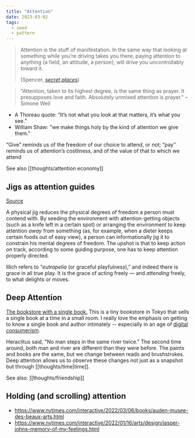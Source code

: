 ```yaml
---
title: "Attention"
date: 2023-03-02
tags:
  - seed
  - pattern
---
```

> Attention is the stuff of manifestation. In the same way that looking at something while you’re driving takes you there, paying attention to anything (a field, an attitude, a person), will drive you uncontrollably toward it.
>
> (Spencer, _[secret places](https://spencerchang.substack.com/p/secret-places)_)

> "Attention, taken to its highest degree, is the same thing as prayer. It presupposes love and faith. Absolutely unmixed attention is prayer." – Simone Weil

- A Thoreau quote: “It’s not what you look at that matters, it’s what you see.”
- William Shaw: "we make things holy by the kind of attention we give them."

“Give” reminds us of the freedom of our choice to attend, or not; “pay” reminds us of attention’s costliness, and of the value of that to which we attend

See also [[thoughts/attention economy]]

## Jigs as attention guides
[Source](https://www.thenewatlantis.com/publications/attending-to-technology-theses-for-disputation)

A physical jig reduces the physical degrees of freedom a person must contend with. By seeding the environment with attention-getting objects (such as a knife left in a certain spot) or arranging the environment to keep attention _away_ from something (as, for example, when a dieter keeps certain foods out of easy view), a person can informationally jig it to constrain his mental degrees of freedom. The upshot is that to keep action on track, according to some guiding purpose, one has to keep attention properly directed.

Illich refers to “_eutrapelia_ (or graceful playfulness),” and indeed there is grace in all true play. It is the grace of acting freely — and _attending_ freely, to what delights or moves.

## Deep Attention

[The bookstore with a single book.](https://www.takram.com/projects/a-single-room-with-a-single-book-morioka-shoten/) This is a tiny bookstore in Tokyo that sells a single book at a time in a small room. I really love the emphasis on getting to know a single book and author intimately -- especially in an age of [digital consumerism](thoughts/attention%20economy.md).

Heraclitus said, "No man steps in the same river twice." The second time around, both man and river are different than they were before. The paints and books are the same, but we change between reads and brushstrokes. Deep attention allows us to observe these changes not just as a snapshot but through [[thoughts/time|time]].

See also: [[thoughts/friendship]]

## Holding (and scrolling) attention

- https://www.nytimes.com/interactive/2022/03/06/books/auden-musee-des-beaux-arts.html
- https://www.nytimes.com/interactive/2022/01/16/arts/design/jasper-johns-memory-of-my-feelings.html

